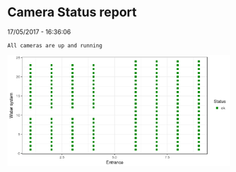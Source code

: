 Camera Status report
================
17/05/2017 - 16:36:06

    All cameras are up and running

![](camreport_files/figure-markdown_github/unnamed-chunk-2-1.png)
